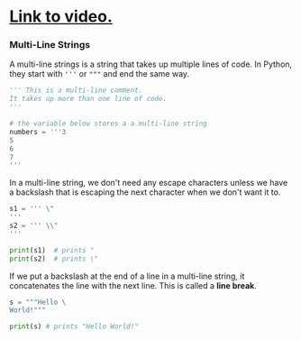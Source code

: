# [Link to video.](https://www.youtube.com/watch?v=zyd_SNC3Q_c&list=PLVD25niNi0Bkf2psAf7PzB1SV068XyNPo&index=8)

### Multi-Line Strings

A multi-line strings is a string that takes up multiple lines of code. In Python, they start with `'''` or `"""` and end the same way.

```python
''' This is a multi-line comment.
It takes up more than one line of code.
'''

# the variable below stores a a multi-line string
numbers = '''3
5
6
7
'''  
```

In a multi-line string, we don't need any escape characters unless we have a backslash that is escaping the next character when we don't want it to.

```python
s1 = ''' \"
'''
s2 = ''' \\"
'''

print(s1)  # prints "
print(s2)  # prints \"
```

If we put a backslash at the end of a line in a multi-line string, it concatenates the line with the next line. This is called a **line break**.

```python
s = """Hello \
World!"""

print(s) # prints "Hello World!"
```
